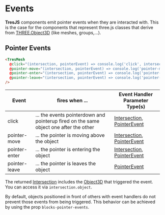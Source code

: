 # Events

**TresJS** components emit pointer events when they are interacted with. This is the case for the components that represent three.js classes that derive from [THREE.Object3D](https://threejs.org/docs/index.html?q=object#api/en/core/Object3D) (like meshes, groups,...).

<StackBlitzEmbed project-id="tresjs-events" />

## Pointer Events

```html
<TresMesh
  @click="(intersection, pointerEvent) => console.log('click', intersection, pointerEvent)"
  @pointer-move="(intersection, pointerEvent) => console.log('pointer-move', intersection, pointerEvent)"
  @pointer-enter="(intersection, pointerEvent) => console.log('pointer-enter', intersection, pointerEvent)"
  @pointer-leave="(intersection, pointerEvent) => console.log('pointer-leave', pointerEvent)"
/>
```

| Event         | fires when ...                                                                        | Event Handler Parameter Type(s)                                                                                                                                                                       |
| ------------- | ------------------------------------------------------------------------------------- | ----------------------------------------------------------------------------------------------------------------------------------------------------------------------------------------------------- |
| click        | ... the events pointerdown and pointerup fired on the same object one after the other | [Intersection](https://github.com/DefinitelyTyped/DefinitelyTyped/blob/master/types/three/src/core/Raycaster.d.ts#L16), [PointerEvent](https://developer.mozilla.org/en-US/docs/Web/API/PointerEvent) |
| pointer-move  | ... the pointer is moving above the object                                            | [Intersection](https://github.com/DefinitelyTyped/DefinitelyTyped/blob/master/types/three/src/core/Raycaster.d.ts#L16), [PointerEvent](https://developer.mozilla.org/en-US/docs/Web/API/PointerEvent) |
| pointer-enter | ... the pointer is entering the object                                                | [Intersection](https://github.com/DefinitelyTyped/DefinitelyTyped/blob/master/types/three/src/core/Raycaster.d.ts#L16), [PointerEvent](https://developer.mozilla.org/en-US/docs/Web/API/PointerEvent) |
| pointer-leave | ... the pointer is leaves the object                                                  | [PointerEvent](https://developer.mozilla.org/en-US/docs/Web/API/PointerEvent)                                                                                                                         |

The returned [Intersection](https://github.com/DefinitelyTyped/DefinitelyTyped/blob/master/types/three/src/core/Raycaster.d.ts#L16) includes the [Object3D](https://threejs.org/docs/index.html?q=object#api/en/core/Object3D) that triggered the event. You can access it via `intersection.object`.

By default, objects positioned in front of others with event handlers do not prevent those events from being triggered. This behavior can be achieved by using the prop `blocks-pointer-events`.
